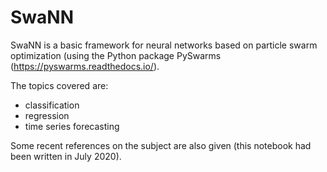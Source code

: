 # SwaNN

SwaNN is a basic framework for neural networks based on particle swarm optimization (using the Python package PySwarms (https://pyswarms.readthedocs.io/).

The topics covered are: 
- classification
- regression
- time series forecasting

Some recent references on the subject are also given (this notebook had been written in July 2020).


